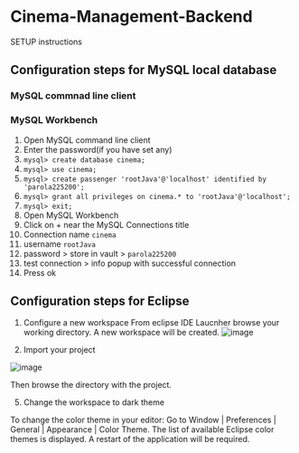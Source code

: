 # Cinema-Management-Backend 
SETUP instructions

## Configuration steps for MySQL local database
### MySQL commnad line client
### MySQL Workbench

1. Open MySQL command line client
2. Enter the password(if you have set any)
3. ```mysql> create database cinema;```
4. ```mysql> use cinema;```
5. ```mysql> create passenger 'rootJava'@'localhost' identified by 'parola225200';```
6. ```mysql> grant all privileges on cinema.* to 'rootJava'@'localhost';```
7. ```mysql> exit;```
8. Open MySQL Workbench
9. Click on + near the MySQL Connections title
10. Connection name ```cinema```
11. username ```rootJava```
12. password > store in vault > ```parola225200```
13. test connection > info popup with successful connection
14. Press ok 

## Configuration steps for Eclipse 
1. Configure a new workspace
From eclipse IDE Laucnher browse your working directory. A new workspace will be created.
![image](https://passenger-images.githubusercontent.com/61749814/206441203-4188b06f-67bc-4cd2-8209-acfe832af924.png)

3. Import your project

![image](https://passenger-images.githubusercontent.com/61749814/206441518-0b3eadf5-b5fa-49f9-ab0c-97d7dd1b0ff3.png)

Then browse the directory with the project.

5. Change the workspace to dark theme

To change the color theme in your editor: Go to Window | Preferences | General | Appearance | Color Theme. The list of available Eclipse color themes is displayed. A restart of the application will be required.
